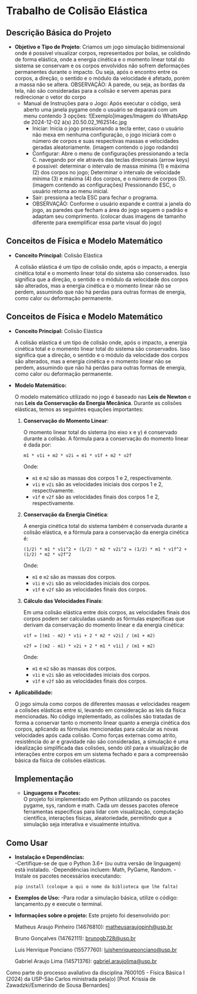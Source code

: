 # Trabalho de Colisão Elástica

## Descrição Básica do Projeto

- **Objetivo e Tipo de Projeto**:
  Criamos um jogo simulação bidimensional onde é possivel visualizar corpos, representados por bolas, se colidindo de forma elástica,
  onde a energia cinética e o momento linear total do sistema se conservam e os corpos envolvidos não sofrem deformações permanentes 
  durante o impacto. Ou seja, após o encontro entre os corpos, a direção, o sentido e o módulo da velocidade é afetado, porém a massa não se altera.
  OBSERVAÇÃO: A parede, ou seja, as bordas da tela, não são consideradas para a colisão e servem apenas para redirecionar o vetor do corpo
  - Manual de Instruções para o Jogo:
    Após executar o código, será aberto uma janela pygame onde o usuário se deparará com um menu contendo 3 opções:
    ![Exemplo]images/Imagem do WhatsApp de 2024-12-02 à(s) 20.50.02_1f62514c.jpg
    - Iniciar:
    Inicia o jogo pressionando a tecla enter, caso o usuário não mexa em nenhuma configuração, o jogo iniciará com o número
    de corpos e suas respectivas massas e velocidades geradas aleatoriamente.
    (imagem contendo o jogo rodando)
    - Configurar:
    Abre o menu de configurações pressionando a tecla C. navegando por ele através das teclas direcionais (arrow keys) é possivel:
    determinar o intervalo de massa mínima (1) e máxima (2) dos corpos no jogo; Determinar o intervalo de velocidade mínima (3) e máxima (4) dos corpos, e o número de corpos (5). 
    (imagem contendo as configurações)
    Pressionando ESC, o usuário retorna ao menu inicial.
    - Sair:
    pressiona a tecla ESC para fechar o programa.
    - OBSERVAÇÃO:
    Conforme o usuário expande e contrai a janela do jogo, as paredes que fecham a área do jogo seguem o padrão e adaptam seu comprimento. 
    (colocar duas imagens de tamanho diferente para exemplificar essa parte visual do jogo)

## Conceitos de Física e Modelo Matemático

- **Conceito Principal:** Colisão Elástica

  A colisão elástica é um tipo de colisão onde, após o impacto, a energia cinética total e o momento linear total do sistema são conservados. Isso significa que a direção, o sentido e o módulo da velocidade dos corpos são alterados, mas a energia cinética e o momento linear não se perdem, assumindo que não há perdas para outras formas de energia, como calor ou deformação permanente.

## Conceitos de Física e Modelo Matemático

- **Conceito Principal:** Colisão Elástica

  A colisão elástica é um tipo de colisão onde, após o impacto, a energia cinética total e o momento linear total do sistema são conservados. Isso significa que a direção, o sentido e o módulo da velocidade dos corpos são alterados, mas a energia cinética e o momento linear não se perdem, assumindo que não há perdas para outras formas de energia, como calor ou deformação permanente.

- **Modelo Matemático:**  

  O modelo matemático utilizado no jogo é baseado nas **Leis de Newton** e nas **Leis da Conservação da Energia Mecânica**. Durante as colisões elásticas, temos as seguintes equações importantes:

  1. **Conservação do Momento Linear**:

     O momento linear total do sistema (no eixo x e y) é conservado durante a colisão. A fórmula para a conservação do momento linear é dada por:

     ```
     m1 * v1i + m2 * v2i = m1 * v1f + m2 * v2f
     ```

     Onde:
     - `m1` e `m2` são as massas dos corpos 1 e 2, respectivamente.
     - `v1i` e `v2i` são as velocidades iniciais dos corpos 1 e 2, respectivamente.
     - `v1f` e `v2f` são as velocidades finais dos corpos 1 e 2, respectivamente.

  2. **Conservação da Energia Cinética**:

     A energia cinética total do sistema também é conservada durante a colisão elástica, e a fórmula para a conservação da energia cinética é:

     ```
     (1/2) * m1 * v1i^2 + (1/2) * m2 * v2i^2 = (1/2) * m1 * v1f^2 + (1/2) * m2 * v2f^2
     ```

     Onde:
     - `m1` e `m2` são as massas dos corpos.
     - `v1i` e `v2i` são as velocidades iniciais dos corpos.
     - `v1f` e `v2f` são as velocidades finais dos corpos.

  3. **Cálculo das Velocidades Finais**:

     Em uma colisão elástica entre dois corpos, as velocidades finais dos corpos podem ser calculadas usando as fórmulas específicas que derivam da conservação do momento linear e da energia cinética:

     ```
     v1f = [(m1 - m2) * v1i + 2 * m2 * v2i] / (m1 + m2)
     ```

     ```
     v2f = [(m2 - m1) * v2i + 2 * m1 * v1i] / (m1 + m2)
     ```

     Onde:
     - `m1` e `m2` são as massas dos corpos.
     - `v1i` e `v2i` são as velocidades iniciais dos corpos.
     - `v1f` e `v2f` são as velocidades finais dos corpos.

- **Aplicabilidade:**

  O jogo simula como corpos de diferentes massas e velocidades reagem a colisões elásticas entre si, levando em consideração as leis da física mencionadas. No código implementado, as colisões são tratadas de forma a conservar tanto o momento linear quanto a energia cinética dos corpos, aplicando as fórmulas mencionadas para calcular as novas velocidades após cada colisão. Como forças externas como atrito, resistência do ar e gravidade não são consideradas, a simulação é uma idealização simplificada das colisões, sendo útil para a visualização de interações entre corpos em um sistema fechado e para a compreensão básica da física de colisões elásticas.

  ## Implementação

  - **Linguagens e Pacotes:**  
  O projeto foi implementado em Python utilizando os pacotes pygame, sys, random e math. Cada um desses pacotes oferece ferramentas específicas para lidar com visualização, computação científica, interações físicas,         aleatoriedade, permitindo que a simulação seja interativa e visualmente intuitiva.
  
## Como Usar
- **Instalação e Dependências:**  
  -Certifique-se de que o Python 3.6+ (ou outra versão de linguagem) está instalado.
  -Dependências incluem: Math, PyGame, Random.
  -Instale os pacotes necessários executando:
  
  ```
  pip install (coloque a qui o nome da biblioteca que lhe falta)
  ```

- **Exemplos de Uso:** 
  -Para rodar a simulação básica, utilize o código:
  lançamento.py e execute o terminal.

- **Informações sobre o projeto:**
  Este projeto foi desenvolvido por:
  
    Matheus Araujo Pinheiro (14676810): matheusaraujopinh@usp.br
  
    Bruno Gonçalves (14762111): brunogb728@usp.br

    Luis Henrique Ponciano (15577760): luishenriqueponciano@usp.br

    Gabriel Araujo Lima (14571376): gabriel.araujolima@usp.br

Como parte do processo avaliativo da disciplina 7600105 - Física Básica I (2024) da USP-São Carlos ministrada pela(o) [Prof. Krissia de Zawadzki/Esmerindo de Sousa Bernardes]
